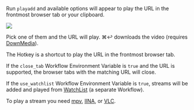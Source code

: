 Run `playadd` and available options will appear to play the URL in the frontmost browser tab or your clipboard.

![](https://i.imgur.com/xeUx0lj.png)

Pick one of them and the URL will play. ⌘↩ downloads the video (requires [DownMedia](https://github.com/vitorgalvao/alfred-workflows/tree/master/DownMedia)).

The Hotkey is a shortcut to play the URL in the frontmost browser tab.

If the `close_tab` Workflow Environment Variable is `true` and the URL is supported, the browser tabs with the matching URL will close.

If the `use_watchlist` Workflow Environment Variable is `true`, streams will be added and played from [WatchList](https://github.com/vitorgalvao/alfred-workflows/tree/master/WatchList) (a separate Workflow).

To play a stream you need [mpv](http://mpv.io/), [IINA](https://lhc70000.github.io/iina/), or [VLC](http://www.videolan.org/vlc/index.html).

